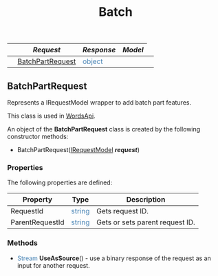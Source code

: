 ﻿---
title: "Batch"
second_title: "Aspose Words Cloud Docs"
type: docs
url: /spec/batch/
description: "Batch"
notoc: true
weight: 100
---


<table>
  <thead>
    <tr>
      <th style="text-align:center;"></th>
      <th><i>Request</i></th>
      <th><i>Response</i></th>
      <th><i>Model</i></th>
    </tr>
  </thead>
  <tbody>
  <tr>
    <td style="vertical-align:middle;" class="bg-white"><strong><i></i><strong></td>
    <td style="vertical-align:middle;" class="bg-white"><a href="#batchpartrequest">BatchPartRequest</a></td>
    <td style="vertical-align:middle;" class="bg-white" colspan="2"><span style="color:SteelBlue;">object</span></td>
    <td style="vertical-align:middle;" class="bg-white"></td>
  </tr>
  </tbody>
</table>


## BatchPartRequest

Represents a IRequestModel wrapper to add batch part features.

This class is used in [WordsApi](/words/spec/wordsapi#wordsapi).

An object of the **BatchPartRequest** class is created by the following constructor methods:

- BatchPartRequest([IRequestModel](/words/spec/other#irequestmodel) ***request***)

### Properties

The following properties are defined:

| Property             | Type                                          | Description |
|----------------------|-----------------------------------------------|-------------|
| RequestId            | <span style="color:SteelBlue;">string</span>  | Gets request ID. |
| ParentRequestId      | <span style="color:SteelBlue;">string</span>  | Gets or sets parent request ID. |

### Methods

- <span style="color:SteelBlue;">Stream</span> **UseAsSource**() - use a binary response of the request as an input for another request.

